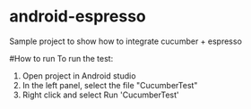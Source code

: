 # android-espresso
Sample project to show how to integrate cucumber + espresso

#How to run
To run the test:
1. Open project in Android studio
2. In the left panel, select the file "CucumberTest"
3. Right click and select Run 'CucumberTest'
